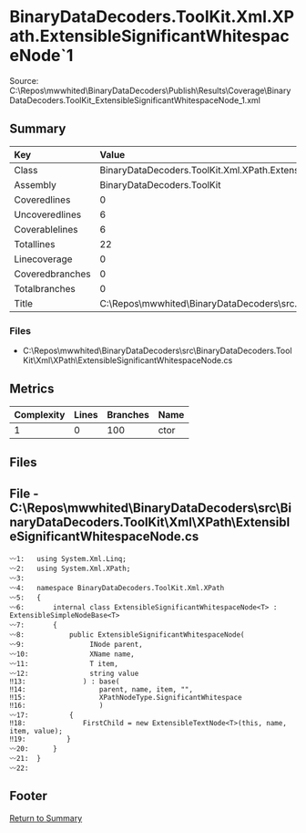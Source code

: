 ﻿
# BinaryDataDecoders.ToolKit.Xml.XPath.ExtensibleSignificantWhitespaceNode`1
Source: C:\Repos\mwwhited\BinaryDataDecoders\Publish\Results\Coverage\BinaryDataDecoders.ToolKit_ExtensibleSignificantWhitespaceNode_1.xml

## Summary

| Key                  | Value                                                            |
| :------------------- | :--------------------------------------------------------------- |
| Class                | BinaryDataDecoders.ToolKit.Xml.XPath.ExtensibleSignificantWh | 
| Assembly             | BinaryDataDecoders.ToolKit                                   | 
| Coveredlines         | 0                                                            | 
| Uncoveredlines       | 6                                                            | 
| Coverablelines       | 6                                                            | 
| Totallines           | 22                                                           | 
| Linecoverage         | 0                                                            | 
| Coveredbranches      | 0                                                            | 
| Totalbranches        | 0                                                            | 
| Title                | C:\Repos\mwwhited\BinaryDataDecoders\src\..\src\BinaryDataDe | 

### Files
 * C:\Repos\mwwhited\BinaryDataDecoders\src\BinaryDataDecoders.ToolKit\Xml\XPath\ExtensibleSignificantWhitespaceNode.cs

## Metrics

| Complexity | Lines | Branches | Name                                          |
| :--------- | :---- | :------- | :-------------------------------------------- |
| 1          | 0     | 100      | ctor | 
## Files

## File - C:\Repos\mwwhited\BinaryDataDecoders\src\BinaryDataDecoders.ToolKit\Xml\XPath\ExtensibleSignificantWhitespaceNode.cs

```CSharp
〰1:   using System.Xml.Linq;
〰2:   using System.Xml.XPath;
〰3:   
〰4:   namespace BinaryDataDecoders.ToolKit.Xml.XPath
〰5:   {
〰6:       internal class ExtensibleSignificantWhitespaceNode<T> : ExtensibleSimpleNodeBase<T>
〰7:       {
〰8:           public ExtensibleSignificantWhitespaceNode(
〰9:                INode parent,
〰10:               XName name,
〰11:               T item,
〰12:               string value
‼13:              ) : base(
‼14:                  parent, name, item, "",
‼15:                  XPathNodeType.SignificantWhitespace
‼16:                  )
〰17:          {
‼18:              FirstChild = new ExtensibleTextNode<T>(this, name, item, value);
‼19:          }
〰20:      }
〰21:  }
〰22:  

```
## Footer 
[Return to Summary](Summary.md)

